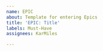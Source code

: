 ```yaml
---
name: EPIC
about: Template for entering Epics
title: 'EPIC: Title'
labels: Must-Have
assignees: KarMiles

---
```



